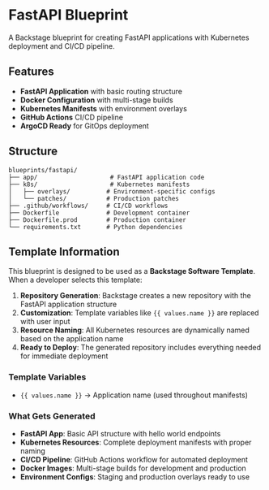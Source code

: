 # FastAPI Blueprint

A Backstage blueprint for creating FastAPI applications with Kubernetes deployment and CI/CD pipeline.

## Features

- **FastAPI Application** with basic routing structure
- **Docker Configuration** with multi-stage builds
- **Kubernetes Manifests** with environment overlays
- **GitHub Actions** CI/CD pipeline
- **ArgoCD Ready** for GitOps deployment

## Structure

```
blueprints/fastapi/
├── app/                    # FastAPI application code
├── k8s/                    # Kubernetes manifests
│   ├── overlays/          # Environment-specific configs
│   └── patches/           # Production patches
├── .github/workflows/     # CI/CD workflows
├── Dockerfile             # Development container
├── Dockerfile.prod        # Production container
└── requirements.txt       # Python dependencies
```

## Template Information

This blueprint is designed to be used as a **Backstage Software Template**. When a developer selects this template:

1. **Repository Generation**: Backstage creates a new repository with the FastAPI application structure
2. **Customization**: Template variables like `{{ values.name }}` are replaced with user input
3. **Resource Naming**: All Kubernetes resources are dynamically named based on the application name
4. **Ready to Deploy**: The generated repository includes everything needed for immediate deployment

### Template Variables
- `{{ values.name }}` → Application name (used throughout manifests)

### What Gets Generated
- **FastAPI App**: Basic API structure with hello world endpoints
- **Kubernetes Resources**: Complete deployment manifests with proper naming
- **CI/CD Pipeline**: GitHub Actions workflow for automated deployment
- **Docker Images**: Multi-stage builds for development and production
- **Environment Configs**: Staging and production overlays ready to use
